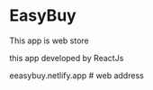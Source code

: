 # EasyBuy
 This app is web store
 
 
this app developed by ReactJs


eeasybuy.netlify.app   # web address

